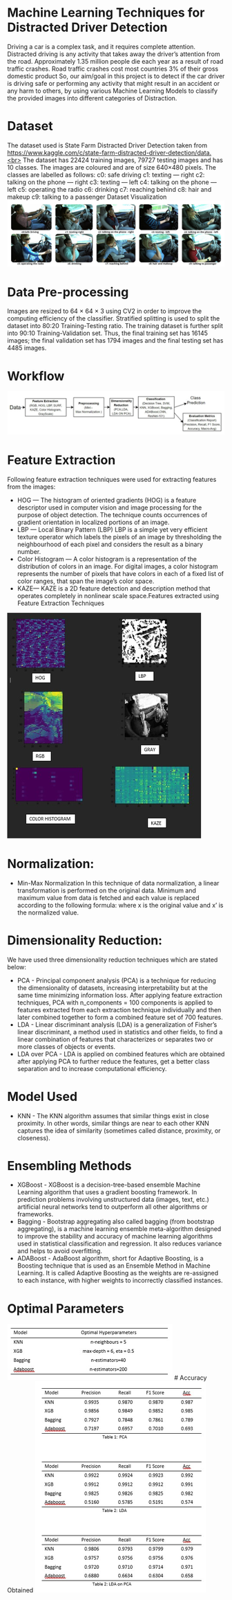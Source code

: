 # Machine Learning Techniques for Distracted Driver Detection
Driving a car is a complex task, and it requires complete attention. Distracted driving is any activity that takes away the driver’s attention from the road. Approximately 1.35 million people die each year as a result of road traffic crashes.
Road traffic crashes cost most countries 3% of their gross domestic product So, our aim/goal in this project is to detect if the car driver is driving safe or performing any activity that might result in an accident or any harm to others, by using various Machine Learning Models to classify the provided images into different categories of Distraction.
# Dataset
The dataset used is State Farm Distracted Driver Detection taken from https://www.kaggle.com/c/state-farm-distracted-driver-detection/data.<br>
The dataset has 22424 training images, 79727 testing images and has 10 classes. The images are coloured and are of size 640×480 pixels. The classes are labelled as follows:
c0: safe driving
c1: texting — right
c2: talking on the phone — right
c3: texting — left
c4: talking on the phone — left
c5: operating the radio
c6: drinking
c7: reaching behind
c8: hair and makeup
c9: talking to a passenger
Dataset Visualization
<img src="./imgs/img1.jpeg">
# Data Pre-processing
Images are resized to 64 × 64 × 3 using CV2 in order to improve the computing efficiency of the classifier.
Stratified splitting is used to split the dataset into 80:20 Training-Testing ratio. The training dataset is further split into 90:10 Training-Validation set.
Thus, the final training set has 16145 images; the final validation set has 1794 images and the final testing set has 4485 images.
# Workflow
<img src="./imgs/img2.jpeg">

# Feature Extraction

Following feature extraction techniques were used for extracting features from the images:
* HOG — The histogram of oriented gradients
(HOG) is a feature descriptor used in computer vision and image processing for the purpose of object detection. The technique counts occurrences of gradient orientation in localized portions of an image.
* LBP — Local Binary Pattern (LBP)
LBP is a simple yet very efficient texture operator which labels the pixels of an image by thresholding the neighbourhood of each pixel and considers the result as a binary number.
* Color Histogram — 
A color histogram is a representation of the distribution of colors in an image. For digital images, a color histogram represents the number of pixels that have colors in each of a fixed list of color ranges, that span the image’s color space.
* KAZE— 
KAZE is a 2D feature detection and description method that operates completely in nonlinear scale space.Features extracted using Feature Extraction Techniques
<img src="./imgs/img3.jpeg">

# Normalization: 
* Min-Max Normalization
In this technique of data normalization, a linear transformation is performed on the original data. Minimum and maximum value from data is fetched and each value is replaced according to the following formula:
where x is the original value and x’ is the normalized value.

# Dimensionality Reduction:

We have used three dimensionality reduction techniques which are stated below:
* PCA -
Principal component analysis (PCA) is a technique for reducing the dimensionality of datasets, increasing interpretability but at the same time minimizing information loss.
After applying feature extraction techniques, PCA with n_components = 100 components is applied to features extracted from each extraction technique individually and then later combined together to form a combined feature set of 700 features.
* LDA -
Linear discriminant analysis (LDA) is a generalization of Fisher’s linear discriminant, a method used in statistics and other fields, to find a linear combination of features that characterizes or separates two or more classes of objects or events.
* LDA over PCA -
LDA is applied on combined features which are obtained after applying PCA to further reduce the features, get a better class separation and to increase computational efficiency.
 # Model Used
 * KNN -
 The KNN algorithm assumes that similar things exist in close proximity. In other words, similar things are near to each other KNN captures the idea of similarity (sometimes     called distance, proximity, or closeness).
 
# Ensembling Methods
* XGBoost -
XGBoost is a decision-tree-based ensemble Machine Learning algorithm that uses a gradient boosting framework. In prediction problems involving unstructured data (images, text, etc.) artificial neural networks tend to outperform all other algorithms or frameworks.
* Bagging -
Bootstrap aggregating also called bagging (from bootstrap aggregating), is a machine learning ensemble meta-algorithm designed to improve the stability and accuracy of machine learning algorithms used in statistical classification and regression. It also reduces variance and helps to avoid overfitting.
* ADABoost -
AdaBoost algorithm, short for Adaptive Boosting, is a Boosting technique that is used as an Ensemble Method in Machine Learning. It is called Adaptive Boosting as the weights are re-assigned to each instance, with higher weights to incorrectly classified instances.
# Optimal Parameters
<img src="./Plots/Optimal-parameters.jpeg">
# Accuracy Obtained
<img src="./Plots/Accuracies.jpeg">
